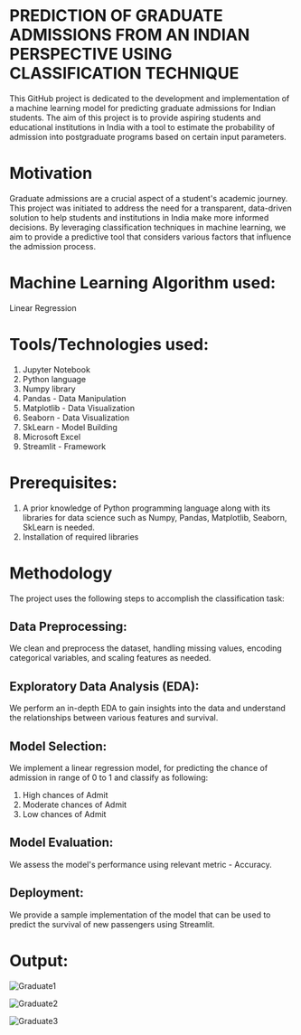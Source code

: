 # PREDICTION OF GRADUATE ADMISSIONS FROM AN INDIAN PERSPECTIVE USING CLASSIFICATION TECHNIQUE
This GitHub project is dedicated to the development and implementation of a machine learning model for predicting graduate admissions for Indian students. The aim of this project is to provide aspiring students and educational institutions in India with a tool to estimate the probability of admission into postgraduate programs based on certain input parameters.

# Motivation
Graduate admissions are a crucial aspect of a student's academic journey. This project was initiated to address the need for a transparent, data-driven solution to help students and institutions in India make more informed decisions. By leveraging classification techniques in machine learning, we aim to provide a predictive tool that considers various factors that influence the admission process.

# Machine Learning Algorithm used:
Linear Regression

# Tools/Technologies used:
1. Jupyter Notebook
2. Python language
3. Numpy library
4. Pandas - Data Manipulation
5. Matplotlib - Data Visualization
6. Seaborn - Data Visualization
7. SkLearn - Model Building
8. Microsoft Excel
9. Streamlit - Framework

# Prerequisites:
1. A prior knowledge of Python programming language along with its libraries for data science such as Numpy, Pandas, Matplotlib, Seaborn, SkLearn is needed.
2. Installation of required libraries

# Methodology
The project uses the following steps to accomplish the classification task:
## Data Preprocessing: 
We clean and preprocess the dataset, handling missing values, encoding categorical variables, and scaling features as needed.
## Exploratory Data Analysis (EDA): 
We perform an in-depth EDA to gain insights into the data and understand the relationships between various features and survival.
## Model Selection: 
We implement a linear regression model, for predicting the chance of admission in range of 0 to 1 and classify as following:
1. High chances of Admit
2. Moderate chances of Admit
3. Low chances of Admit
## Model Evaluation: 
We assess the model's performance using relevant metric - Accuracy.
## Deployment: 
We provide a sample implementation of the model that can be used to predict the survival of new passengers using Streamlit.

# Output:
![Graduate1](https://github.com/Navina-Murugadas/InternSavy/assets/72821323/92c3849e-9755-44ef-8482-eb0a642ebe3b)

![Graduate2](https://github.com/Navina-Murugadas/InternSavy/assets/72821323/b2ca43b5-0983-4efa-b818-316002eb9b45)

![Graduate3](https://github.com/Navina-Murugadas/InternSavy/assets/72821323/790a236c-0b4e-4fae-9f38-9675bc8d9386)


